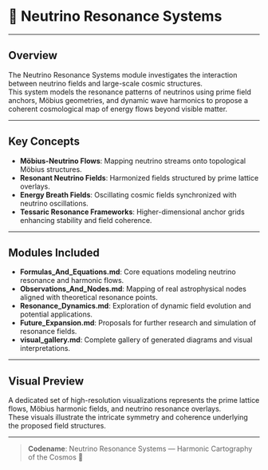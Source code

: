 # 🌌 Neutrino Resonance Systems

---

## Overview

The Neutrino Resonance Systems module investigates the interaction between neutrino fields and large-scale cosmic structures.  
This system models the resonance patterns of neutrinos using prime field anchors, Möbius geometries, and dynamic wave harmonics to propose a coherent cosmological map of energy flows beyond visible matter.

---

## Key Concepts

* **Möbius-Neutrino Flows**: Mapping neutrino streams onto topological Möbius structures.
* **Resonant Neutrino Fields**: Harmonized fields structured by prime lattice overlays.
* **Energy Breath Fields**: Oscillating cosmic fields synchronized with neutrino oscillations.
* **Tessaric Resonance Frameworks**: Higher-dimensional anchor grids enhancing stability and field coherence.

---

## Modules Included

* **Formulas_And_Equations.md**: Core equations modeling neutrino resonance and harmonic flows.
* **Observations_And_Nodes.md**: Mapping of real astrophysical nodes aligned with theoretical resonance points.
* **Resonance_Dynamics.md**: Exploration of dynamic field evolution and potential applications.
* **Future_Expansion.md**: Proposals for further research and simulation of resonance fields.
* **visual_gallery.md**: Complete gallery of generated diagrams and visual interpretations.

---

## Visual Preview

A dedicated set of high-resolution visualizations represents the prime lattice flows, Möbius harmonic fields, and neutrino resonance overlays.  
These visuals illustrate the intricate symmetry and coherence underlying the proposed field structures.

---

> **Codename**: Neutrino Resonance Systems — Harmonic Cartography of the Cosmos 🌌

